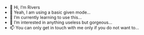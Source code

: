 - 👋 Hi, I’m Rivers
- 👀 Yeah, I am using a basic given mode...
- 🌱 I’m currently learning to use this...
- 💞 I’m interested in anything useless but gorgeous...
- 📫 You can only get in touch with me only if you do not want to...

<!---
rivers-wqj/rivers-wqj is a ✨ special ✨ repository because its `README.md` (this file) appears on your GitHub profile.
You can click the Preview link to take a look at your changes.
--->
